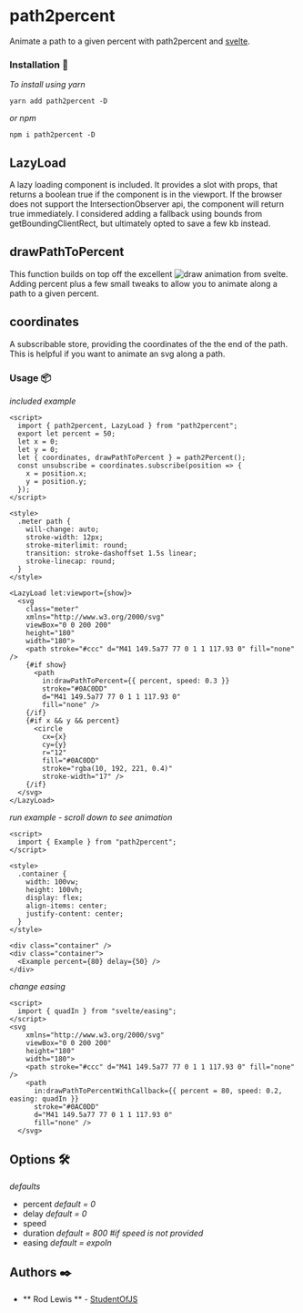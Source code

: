 # path2percent

Animate a path to a given percent with path2percent and [svelte](http://svelte.dev).

### Installation 🔧

_To install using yarn_

`yarn add path2percent -D`

_or npm_

`npm i path2percent -D`

## LazyLoad

A lazy loading component is included. It provides a slot with props, that returns a boolean true if the component is in the viewport. If the browser does not support the IntersectionObserver api, the component will return true immediately. I considered adding a fallback using bounds from getBoundingClientRect, but ultimately opted to save a few kb instead.

## drawPathToPercent

This function builds on top off the excellent ![draw](https://svelte.dev/docs#draw) animation from svelte. Adding percent plus a few small tweaks to allow you to animate along a path to a given percent.

## coordinates

A subscribable store, providing the coordinates of the the end of the path. This is helpful if you want to animate an svg along a path.

### Usage 📦

_included example_

```
<script>
  import { path2percent, LazyLoad } from "path2percent";
  export let percent = 50;
  let x = 0;
  let y = 0;
  let { coordinates, drawPathToPercent } = path2Percent();
  const unsubscribe = coordinates.subscribe(position => {
    x = position.x;
    y = position.y;
  });
</script>

<style>
  .meter path {
    will-change: auto;
    stroke-width: 12px;
    stroke-miterlimit: round;
    transition: stroke-dashoffset 1.5s linear;
    stroke-linecap: round;
  }
</style>

<LazyLoad let:viewport={show}>
  <svg
    class="meter"
    xmlns="http://www.w3.org/2000/svg"
    viewBox="0 0 200 200"
    height="180"
    width="180">
    <path stroke="#ccc" d="M41 149.5a77 77 0 1 1 117.93 0" fill="none" />
    {#if show}
      <path
        in:drawPathToPercent={{ percent, speed: 0.3 }}
        stroke="#0AC0DD"
        d="M41 149.5a77 77 0 1 1 117.93 0"
        fill="none" />
    {/if}
    {#if x && y && percent}
      <circle
        cx={x}
        cy={y}
        r="12"
        fill="#0AC0DD"
        stroke="rgba(10, 192, 221, 0.4)"
        stroke-width="17" />
    {/if}
  </svg>
</LazyLoad>

```

_run example - scroll down to see animation_

```
<script>
  import { Example } from "path2percent";
</script>

<style>
  .container {
    width: 100vw;
    height: 100vh;
    display: flex;
    align-items: center;
    justify-content: center;
  }
</style>

<div class="container" />
<div class="container">
  <Example percent={80} delay={50} />
</div>

```

_change easing_

```
<script>
  import { quadIn } from "svelte/easing";
</script>
<svg
    xmlns="http://www.w3.org/2000/svg"
    viewBox="0 0 200 200"
    height="180"
    width="180">
    <path stroke="#ccc" d="M41 149.5a77 77 0 1 1 117.93 0" fill="none" />
    <path
      in:drawPathToPercentWithCallback={{ percent = 80, speed: 0.2, easing: quadIn }}
      stroke="#0AC0DD"
      d="M41 149.5a77 77 0 1 1 117.93 0"
      fill="none" />
  </svg>
```

## Options 🛠️

_defaults_

- percent _default = 0_
- delay _default = 0_
- speed
- duration _default = 800 #if speed is not provided_
- easing _default = expoIn_

## Authors ✒️

- ** Rod Lewis ** - [StudentOfJS](https://github.com/StudentOfJS)
